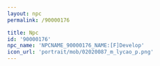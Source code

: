 ```yaml
---
layout: npc
permalink: /90000176

title: Npc
id: '90000176'
npc_name: 'NPCNAME_90000176_NAME:[F]Develop'
icon_url: 'portrait/mob/02020087_m_lycao_p.png'
---
```

